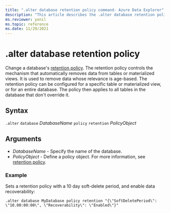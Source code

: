 ```yaml
---
title: ".alter database retention policy command- Azure Data Explorer"
description: "This article describes the .alter database retention policy command in Azure Data Explorer."
ms.reviewer: yonil
ms.topic: reference
ms.date: 11/29/2021
---
```

# .alter database retention policy

Change a database's [retention policy](retentionpolicy.md). The retention policy controls the mechanism that automatically removes data from tables or materialized views. It is used to remove data whose relevance is age-based. The retention policy can be configured for a specific table or materialized view, or for an entire database. The policy then applies to all tables in the database that don't override it.

## Syntax

`.alter` `database` *DatabaseName* `policy` `retention` *PolicyObject*

## Arguments

- *DatabaseName* - Specify the name of the database.
- *PolicyObject* - Define a policy object. For more information, see [retention policy](retentionpolicy.md).

### Example

Sets a retention policy with a 10 day soft-delete period, and enable data recoverability:

```kusto
.alter database MyDatabase policy retention "{\"SoftDeletePeriod\": \"10.00:00:00\", \"Recoverability\": \"Enabled\"}"
```

